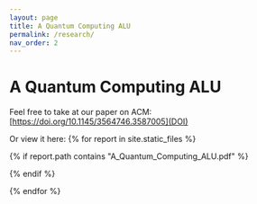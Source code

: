 ```yaml
---
layout: page
title: A Quantum Computing ALU
permalink: /research/
nav_order: 2
---
```


# A Quantum Computing ALU

Feel free to take at our paper on ACM: [https://doi.org/10.1145/3564746.3587005](DOI)

Or view it here:
{% for report in site.static_files %}

{% if report.path contains "A_Quantum_Computing_ALU.pdf" %}

<object data="{{site.url}}{{site.baseurl}}{{report.path}}" width="850" height="1100" type='application/pdf'/>
</object>

{% endif %}

{% endfor %}
